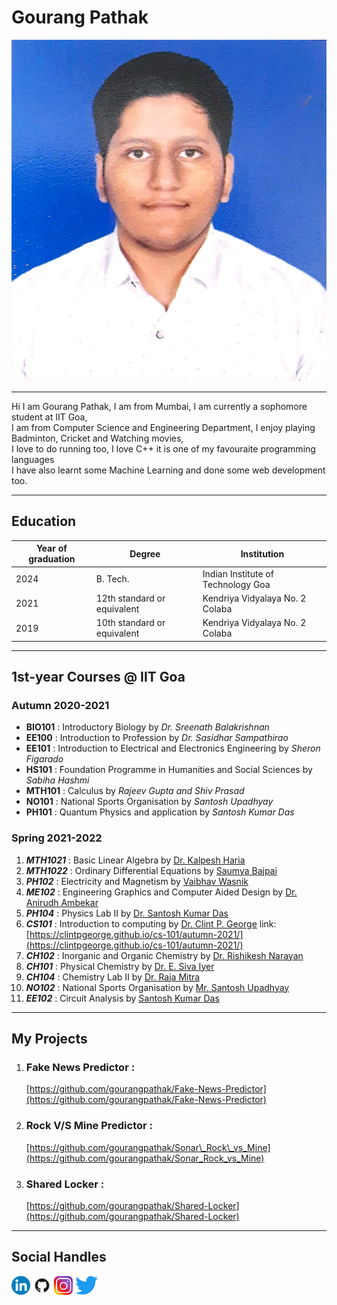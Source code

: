 Gourang Pathak
==============

![Gourang Pathak](img/../../img/Id%20card%20Photo.jpg)

* * *

Hi I am Gourang Pathak, I am from Mumbai, I am currently a sophomore student at IIT Goa,  
I am from Computer Science and Engineering Department, I enjoy playing Badminton, Cricket and Watching movies,  
I love to do running too, I love C++ it is one of my favouraite programming languages  
I have also learnt some Machine Learning and done some web development too.

* * *

Education
---------

| Year of graduation | Degree                      | Institution                        |
| ------------------ | --------------------------- | ---------------------------------- |
| 2024               | B. Tech.                    | Indian Institute of Technology Goa |
| 2021               | 12th standard or equivalent | Kendriya Vidyalaya No. 2 Colaba    |
| 2019               | 10th standard or equivalent | Kendriya Vidyalaya No. 2 Colaba    |

* * *

1st-year Courses @ IIT Goa
--------------------------

### Autumn 2020-2021

* **BIO101** : Introductory Biology by _Dr. Sreenath Balakrishnan_
* **EE100** : Introduction to Profession by _Dr. Sasidhar Sampathirao_
* **EE101** : Introduction to Electrical and Electronics Engineering by _Sheron Figarado_
* **HS101** : Foundation Programme in Humanities and Social Sciences by _Sabiha Hashmi_
* **MTH101** : Calculus by _Rajeev Gupta and Shiv Prasad_
* **NO101** : National Sports Organisation by _Santosh Upadhyay_
* **PH101** : Quantum Physics and application by _Santosh Kumar Das_

### Spring 2021-2022

1.  ***MTH1021*** : Basic Linear Algebra by <ins>Dr. Kalpesh Haria</ins>
2.  ***MTH1022*** : Ordinary Differential Equations by <ins>Saumya Bajpai</ins>
3.  ***PH102*** : Electricity and Magnetism by <ins>Vaibhav Wasnik</ins>
4.  ***ME102*** : Engineering Graphics and Computer Aided Design by <ins>Dr. Anirudh Ambekar</ins>
5.  ***PH104*** : Physics Lab II by <ins>Dr. Santosh Kumar Das</ins>
6.  ***CS101*** : Introduction to computing by <ins>Dr. Clint P. George</ins> link: [https://clintpgeorge.github.io/cs-101/autumn-2021/](https://clintpgeorge.github.io/cs-101/autumn-2021/)
7.  ***CH102*** : Inorganic and Organic Chemistry by <ins>Dr. Rishikesh Narayan</ins>
8.  ***CH101*** : Physical Chemistry by <ins>Dr. E. Siva Iyer</ins>
9.  ***CH104*** : Chemistry Lab II by <ins>Dr. Raja Mitra</ins>
10. ***NO102*** : National Sports Organisation by <ins>Mr. Santosh Upadhyay</ins>
11. ***EE102*** : Circuit Analysis by <ins>Santosh Kumar Das</ins>

* * *

My Projects
-----------

1.  ### Fake News Predictor :
    
    [https://github.com/gourangpathak/Fake-News-Predictor](https://github.com/gourangpathak/Fake-News-Predictor)
2.  ### Rock V/S Mine Predictor :
    
    [https://github.com/gourangpathak/Sonar\_Rock\_vs_Mine](https://github.com/gourangpathak/Sonar_Rock_vs_Mine)
3.  ### Shared Locker :
    
    [https://github.com/gourangpathak/Shared-Locker](https://github.com/gourangpathak/Shared-Locker)

* * *

Social Handles
--------------

[<img src="img/LinkedIn_icon_circle.svg.png" height="30px">](https://www.linkedin.com/in/gourang-pathak/) 
[<img src="img/GitHub-Mark.png" height="30px">](https://github.com/gourangpathak)
[<img src="img/iglogo.jpg" height="30px">](https://www.instagram.com/gourangpathak/)
[<img src="img/Twitter-logo.svg.png" height="30px">](https://twitter.com/godspeeeed91)